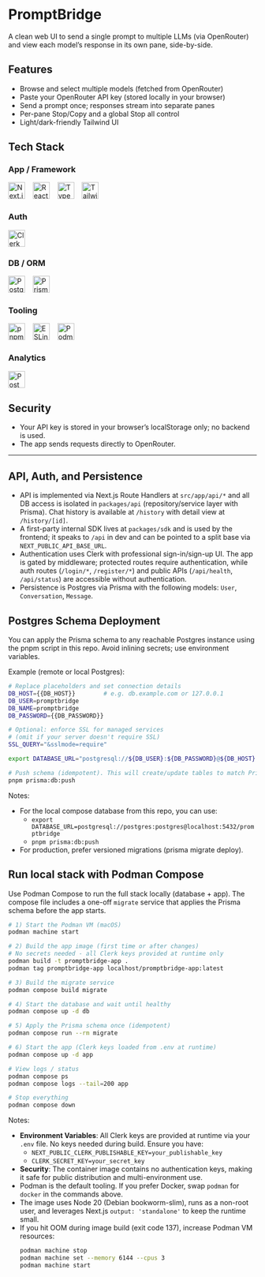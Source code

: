 # PromptBridge

A clean web UI to send a single prompt to multiple LLMs (via OpenRouter) and view each model’s response in its own pane, side-by-side.

## Features

- Browse and select multiple models (fetched from OpenRouter)
- Paste your OpenRouter API key (stored locally in your browser)
- Send a prompt once; responses stream into separate panes
- Per-pane Stop/Copy and a global Stop all control
- Light/dark-friendly Tailwind UI

## Tech Stack

### App / Framework

<img src="https://cdn.simpleicons.org/nextdotjs/000000" alt="Next.js" height="34" /> &nbsp;&nbsp; <img src="https://cdn.simpleicons.org/react/61DAFB" alt="React" height="34" /> &nbsp;&nbsp; <img src="https://cdn.simpleicons.org/typescript/3178C6" alt="TypeScript" height="34" /> &nbsp;&nbsp; <img src="https://cdn.simpleicons.org/tailwindcss/06B6D4" alt="Tailwind CSS" height="34" />

### Auth

<img src="https://cdn.simpleicons.org/clerk/000000" alt="Clerk" height="34" />

### DB / ORM

<img src="https://cdn.simpleicons.org/postgresql/4169E1" alt="PostgreSQL" height="34" /> &nbsp;&nbsp; <img src="https://cdn.simpleicons.org/prisma/2D3748" alt="Prisma" height="34" />

### Tooling

<img src="https://cdn.simpleicons.org/pnpm/F69220" alt="pnpm" height="34" /> &nbsp;&nbsp; <img src="https://cdn.simpleicons.org/eslint/4B32C3" alt="ESLint" height="34" /> &nbsp;&nbsp; <img src="https://cdn.simpleicons.org/podman/892CA0" alt="Podman" height="34" />

### Analytics

<img src="https://cdn.simpleicons.org/posthog/000000" alt="PostHog" height="34" />

## Security
- Your API key is stored in your browser’s localStorage only; no backend is used.
- The app sends requests directly to OpenRouter.

---

## API, Auth, and Persistence

- API is implemented via Next.js Route Handlers at `src/app/api/*` and all DB access is isolated in `packages/api` (repository/service layer with Prisma). Chat history is available at `/history` with detail view at `/history/[id]`.
- A first-party internal SDK lives at `packages/sdk` and is used by the frontend; it speaks to `/api` in dev and can be pointed to a split base via `NEXT_PUBLIC_API_BASE_URL`.
- Authentication uses Clerk with professional sign-in/sign-up UI. The app is gated by middleware; protected routes require authentication, while auth routes (`/login/*`, `/register/*`) and public APIs (`/api/health`, `/api/status`) are accessible without authentication.
- Persistence is Postgres via Prisma with the following models: `User`, `Conversation`, `Message`.


## Postgres Schema Deployment
You can apply the Prisma schema to any reachable Postgres instance using the pnpm script in this repo. Avoid inlining secrets; use environment variables.

Example (remote or local Postgres):

```bash
# Replace placeholders and set connection details
DB_HOST={{DB_HOST}}        # e.g. db.example.com or 127.0.0.1
DB_USER=promptbridge
DB_NAME=promptbridge
DB_PASSWORD={{DB_PASSWORD}}

# Optional: enforce SSL for managed services
# (omit if your server doesn't require SSL)
SSL_QUERY="&sslmode=require"

export DATABASE_URL="postgresql://${DB_USER}:${DB_PASSWORD}@${DB_HOST}:5432/${DB_NAME}?schema=public${SSL_QUERY}"

# Push schema (idempotent). This will create/update tables to match Prisma models.
pnpm prisma:db:push
```

Notes:
- For the local compose database from this repo, you can use:
  - `export DATABASE_URL=postgresql://postgres:postgres@localhost:5432/promptbridge`
  - `pnpm prisma:db:push`
- For production, prefer versioned migrations (prisma migrate deploy).

## Run local stack with Podman Compose

Use Podman Compose to run the full stack locally (database + app). The compose file includes a one-off `migrate` service that applies the Prisma schema before the app starts.

```bash
# 1) Start the Podman VM (macOS)
podman machine start

# 2) Build the app image (first time or after changes)
# No secrets needed - all Clerk keys provided at runtime only
podman build -t promptbridge-app .
podman tag promptbridge-app localhost/promptbridge-app:latest

# 3) Build the migrate service
podman compose build migrate

# 4) Start the database and wait until healthy
podman compose up -d db

# 5) Apply the Prisma schema once (idempotent)
podman compose run --rm migrate

# 6) Start the app (Clerk keys loaded from .env at runtime)
podman compose up -d app

# View logs / status
podman compose ps
podman compose logs --tail=200 app

# Stop everything
podman compose down
```

Notes:
- **Environment Variables**: All Clerk keys are provided at runtime via your `.env` file. No keys needed during build. Ensure you have:
  - `NEXT_PUBLIC_CLERK_PUBLISHABLE_KEY=your_publishable_key`
  - `CLERK_SECRET_KEY=your_secret_key`
- **Security**: The container image contains no authentication keys, making it safe for public distribution and multi-environment use.
- Podman is the default tooling. If you prefer Docker, swap `podman` for `docker` in the commands above.
- The image uses Node 20 (Debian bookworm-slim), runs as a non-root user, and leverages Next.js `output: 'standalone'` to keep the runtime small.
- If you hit OOM during image build (exit code 137), increase Podman VM resources:
  ```bash
  podman machine stop
  podman machine set --memory 6144 --cpus 3
  podman machine start
  ```
